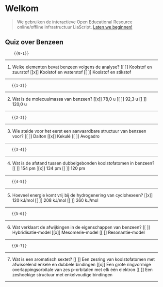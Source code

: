 <!--
title: "Quiz Benzeen"
language: nl
narrator: Dutch Female
mode: Presentation

import: https://raw.githubusercontent.com/LiaScript/CodeRunner/master/README.md
        https://raw.githubusercontent.com/LiaTemplates/BeforeAndAfter/0.0.1/README.md

link:   https://cdnjs.cloudflare.com/ajax/libs/animate.css/4.1.1/animate.min.css
        https://fonts.googleapis.com/css?family=Lato:400,400italic,700
        style.css

@runR: @LIA.eval(`["main.R"]`, `none`, `Rscript main.R`)

@JSONLD
<script run-once>
  let json = @0 

  const script = document.createElement('script');
  script.type = 'application/ld+json';
  script.text = JSON.stringify(json);

  document.head.appendChild(script);

  // this is only needed to prevent and output,
  // as long as the result of a script is undefined,
  // it is not shown or rendered within LiaScript
  console.debug("added json to head")
</script>
@end


link:   https://unpkg.com/leaflet@1.9.4/dist/leaflet.css
script: https://unpkg.com/leaflet@1.9.4/dist/leaflet.js

-->

# Welkom

> We gebruiken de interactieve Open Educational Resource online/offline infrastructuur LiaScript.
> [Laten we beginnen!](https://liascript.github.io/course/?https://raw.githubusercontent.com/abotzki/presentation/refs/heads/master/quiz-benzeen.md)

## Quiz over Benzeen

        {{0-1}}
----------------

1. Welke elementen bevat benzeen volgens de analyse?
[[ ]] Koolstof en zuurstof
[[x]] Koolstof en waterstof
[[ ]] Koolstof en stikstof

----------------

       {{1-2}}
----------------

2. Wat is de molecuulmassa van benzeen?
[[x]] 78,0 u
[[ ]] 92,3 u
[[ ]] 120,0 u

-----------------

       {{2-3}}
----------------

3. Wie stelde voor het eerst een aanvaardbare structuur van benzeen voor?
[[ ]] Dalton
[[x]] Kekulé
[[ ]] Avogadro

-----------

       {{3-4}}
----------------

4. Wat is de afstand tussen dubbelgebonden koolstofatomen in benzeen?
[[ ]] 154 pm
[[x]] 134 pm
[[ ]] 120 pm

------------

       {{4-5}}
----------------

5. Hoeveel energie komt vrij bij de hydrogenering van cyclohexeen?
[[x]] 120 kJ/mol
[[ ]] 208 kJ/mol
[[ ]] 360 kJ/mol

------------

       {{5-6}}
----------------

6. Wat verklaart de afwijkingen in de eigenschappen van benzeen?
[[ ]] Hybridisatie-model
[[x]] Mesomerie-model
[[ ]] Resonantie-model

---------------

       {{6-7}}
----------------

7. Wat is een aromatisch sextet?
[[ ]] Een zesring van koolstofatomen met afwisselend enkele en dubbele bindingen
[[x]] Een grote ringvormige overlappingsorbitale van zes p-orbitalen met elk één elektron
[[ ]] Een zeshoekige structuur met enkelvoudige bindingen

---
